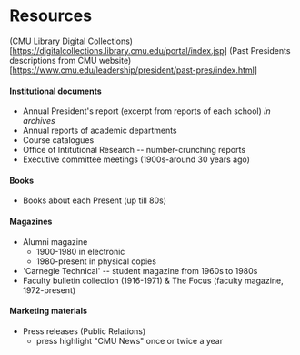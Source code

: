 # Resources

(CMU Library Digital Collections)[https://digitalcollections.library.cmu.edu/portal/index.jsp]
(Past Presidents descriptions from CMU website)[https://www.cmu.edu/leadership/president/past-pres/index.html]

#### Institutional documents
- Annual President's report (excerpt from reports of each school) *in archives*
- Annual reports of academic departments
- Course catalogues
- Office of Intitutional Research -- number-crunching reports
- Executive committee meetings (1900s-around 30 years ago)

#### Books
- Books about each Present (up till 80s)

#### Magazines
- Alumni magazine
  - 1900-1980 in electronic
  - 1980-present in physical copies
- 'Carnegie Technical' -- student magazine from 1960s to 1980s
- Faculty bulletin collection (1916-1971) & The Focus (faculty magazine, 1972-present)

#### Marketing materials
- Press releases (Public Relations)
  - press highlight "CMU News" once or twice a year
